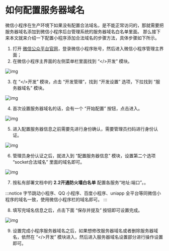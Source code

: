 # 如何配置服务器域名

<Toc />

微信小程序在生产环境下如果没有配置合法域名，是不能正常访问的，那就需要把服务器域名添加到微信小程序后台管理系统的服务器域名白名单里面。 那么接下来本文就来介绍一下配置小程序添加合法域名的步骤方法，具体步骤如下所示。

1. 打开 [微信公众平台官网](https://mp.weixin.qq.com/)，登录微信小程序账号，然后进入微信小程序管理主界面；
2. 在微信小程序主界面的左侧菜单栏里面找到 “</>开发” 模块。

![img](@static/images/applet/config1.png)

3. 在 “</>开发” 模块，点击 “开发管理”，找到 “开发设置” 选项，下拉找到 “服务器域名” 模块。

![img](@static/images/applet/config2.png)

4. 首次设置服务器域名的话，会有一个 “开始配置” 按钮，点击进入。

![img](@static/images/applet/config3.png)

5. 进入配置服务器信息之前需要先进行身份确认，需要管理员扫码进行身份认证。

![img](@static/images/applet/config4.png)

6. 管理员身份认证之后，就进入到 “配置服务器信息” 模块，设置第二个选项 “socket合法域名” 里面的域名即可。

![img](@static/images/applet/config5.png)

7. 按私有部署文档中的 **2.2开通防火墙白名单** 配置各服务“地址:端口”。。

:::notice
字节跳动小程序、QQ 小程序、百度小程序、uniapp 全平台等同微信小程序的域名一致，使用微信小程序栏的域名即可。
:::


8. 填写完域名信息之后，点击下面 “保存并提及” 按钮即可设置完成。

![img](@static/images/applet/config7.png)

9. 设置完成小程序服务器域名之后，如果想修改服务器域名或者删除服务器域名，依然在 “</>开发” 模块进入，然后进入服务器域名设置部分进行操作设置即可。